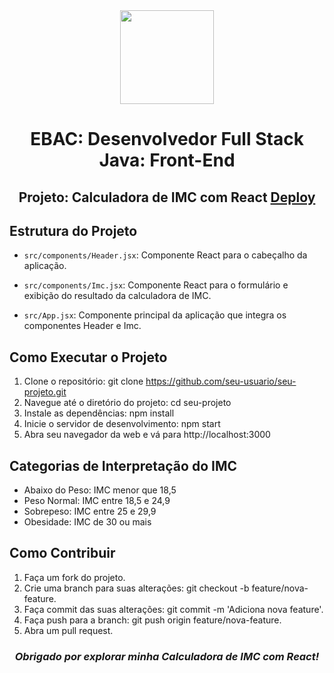 <div align="center">
  <img src="https://i.postimg.cc/3xbR5F7H/rounded-in-photoretrica.png" width="150">
  
  # EBAC: Desenvolvedor Full Stack Java: Front-End

## Projeto: Calculadora de IMC com React <a href="">Deploy</a>
</div>

## Estrutura do Projeto

- `src/components/Header.jsx`: Componente React para o cabeçalho da aplicação.

- `src/components/Imc.jsx`: Componente React para o formulário e exibição do resultado da calculadora de IMC.

- `src/App.jsx`: Componente principal da aplicação que integra os componentes Header e Imc.


## Como Executar o Projeto

1. Clone o repositório: git clone https://github.com/seu-usuario/seu-projeto.git
2. Navegue até o diretório do projeto: cd seu-projeto
3. Instale as dependências: npm install
4. Inicie o servidor de desenvolvimento: npm start
5. Abra seu navegador da web e vá para http://localhost:3000


## Categorias de Interpretação do IMC

- Abaixo do Peso: IMC menor que 18,5
- Peso Normal: IMC entre 18,5 e 24,9
- Sobrepeso: IMC entre 25 e 29,9
- Obesidade: IMC de 30 ou mais

## Como Contribuir

1. Faça um fork do projeto.
2. Crie uma branch para suas alterações: git checkout -b feature/nova-feature.
3. Faça commit das suas alterações: git commit -m 'Adiciona nova feature'.
4. Faça push para a branch: git push origin feature/nova-feature.
5. Abra um pull request.

<h3 align="center">
  <i>Obrigado por explorar minha Calculadora de IMC com React!</i>
</h3>